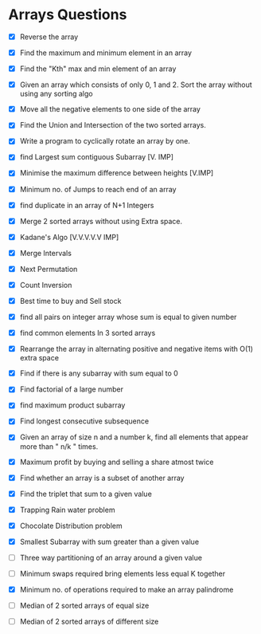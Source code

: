 # Arrays Questions

- [x] Reverse the array

- [x] Find the maximum and minimum element in an array
  
- [x] Find the "Kth" max and min element of an array
  
- [x] Given an array which consists of only 0, 1 and 2. Sort the array without using any sorting algo
  
- [x] Move all the negative elements to one side of the array
  
- [x] Find the Union and Intersection of the two sorted arrays.
  
- [x] Write a program to cyclically rotate an array by one.
  
- [x] find Largest sum contiguous Subarray [V. IMP]
  
- [x] Minimise the maximum difference between heights [V.IMP]
  
- [x] Minimum no. of Jumps to reach end of an array
  
- [x] find duplicate in an array of N+1 Integers

- [x] Merge 2 sorted arrays without using Extra space.
  
- [x] Kadane's Algo [V.V.V.V.V IMP]
  
- [x] Merge Intervals

- [x] Next Permutation

- [x] Count Inversion
 
- [x] Best time to buy and Sell stock
  
- [x] find all pairs on integer array whose sum is equal to given number
 
- [x] find common elements In 3 sorted arrays
  
- [x] Rearrange the array in alternating positive and negative items with O(1) extra space
  
- [x] Find if there is any subarray with sum equal to 0

- [x] Find factorial of a large number
  
- [x] find maximum product subarray
  
- [x] Find longest consecutive subsequence
  
- [x] Given an array of size n and a number k, find all elements that appear more than " n/k " times.
  
- [x] Maximum profit by buying and selling a share atmost twice

- [x] Find whether an array is a subset of another array

- [x] Find the triplet that sum to a given value
  
- [x] Trapping Rain water problem
  
- [x] Chocolate Distribution problem
  
- [x] Smallest Subarray with sum greater than a given value
  
- [ ] Three way partitioning of an array around a given value
  
- [ ] Minimum swaps required bring elements less equal K together
  
- [x] Minimum no. of operations required to make an array palindrome
  
- [ ] Median of 2 sorted arrays of equal size
  
- [ ] Median of 2 sorted arrays of different size
